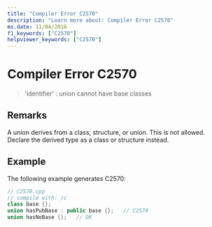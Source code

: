 ```yaml
---
title: "Compiler Error C2570"
description: "Learn more about: Compiler Error C2570"
ms.date: 11/04/2016
f1_keywords: ["C2570"]
helpviewer_keywords: ["C2570"]
---
```

# Compiler Error C2570

> 'identifier' : union cannot have base classes

## Remarks

A union derives from a class, structure, or union. This is not allowed. Declare the derived type as a class or structure instead.

## Example

The following example generates C2570:

```cpp
// C2570.cpp
// compile with: /c
class base {};
union hasPubBase : public base {};   // C2570
union hasNoBase {};   // OK
```
